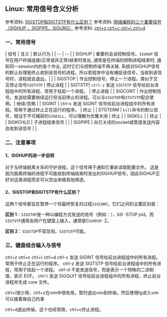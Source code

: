 ## Linux: 常用信号含义分析

参考资料: [SIGSTOP和SIGTSTP有什么区别？](https://cloud.tencent.com/developer/ask/115559)
参考资料: [网络编程的三个重要信号（SIGHUP ，SIGPIPE，SIGURG）](https://blog.csdn.net/z_ryan/article/details/80952498)
参考资料: [ctrl+z ctrl+c ctrl+\ ctrl+d](https://blog.csdn.net/bodogbo11/article/details/8542800)

### 一、常用信号

| 信号 | 含义 | 默认行为 |
| -- | -- |
| SIGHUP | 重要的会话控制信号。`SIGHUP` 信号在用户终端连接(正常或非正常)结束时发出, 通常是在终端的控制进程结束时, 通知同一session内的各个作业, 这时它们与控制终端不再关联. 系统对SIGHUP信号的默认处理是终止收到该信号的进程。所以若程序中没有捕捉该信号，当收到该信号时，进程就会退出。| |
| SIGSTOP | 作业控制信号，停止一个进程。类似于交互停止信号`SIGTSTP` | 停止进程 |
| SIGTSTP| `ctrl-z` 发送 `SIGTSTP` 信号给前台进程组中的所有进程，常用于挂起一个进程。 | 停止进程 |
| SIGCONT | 作业控制信号。发送给需要继续运行但当前停止的进程。可以与`SIGSTOP`和`STGTSTP`配合使用。| 继续/忽略 |
| SIGINT | ctrl-c 发送 SIGINT 信号给前台进程组中的所有进程。常用于通过终止正在运行的程序。 | 终止 |
| STGTERM | `kill`命令的默认信号，相当于不可捕获的`SIGKILL`，可以理解为优雅关闭 | 终止 |
| SIGKILL | | 终止 |
| SIGKCHLD | 子进程结束信号 | |
| SIGPIPE | 向已关闭的socket或管道发送内容会收到该信号 | |

### 二、注意事项

#### 1、SIGHUP的进一步说明

对于与终端脱离关系的守护进程，这个信号用于通知它重新读取配置文件。 这是因为脱离终端的进程不可能收到终端结束时发出的SIGHUP信号，因此SIGHUP正好对这类进程而言可以空出来做其他用途。

#### 2、SIGSTOP和SIGTSTP有什么区别？

这两个信号都旨在暂停一个将最终恢复的过程`SIGCONT`。它们之间的主要区别是：

**区别 1**：`SIGSTOP`是一种以编程方式发送的信号（例如：），kill -STOP pid。而`SIGTSTP`通常由用户在键盘上输入，通常是Control- Z。

**区别 2**：`SIGSTOP`不容忽视。`SIGTSTP`可能。

### 三、键盘组合输入与信号

ctrl+z ctrl+c ctrl+\ ctrl+d
ctrl-c 发送 SIGINT 信号给前台进程组中的所有进程。常用于终止正在运行的程序。
ctrl-z 发送 SIGTSTP 信号给前台进程组中的所有进程，常用于挂起一个进程。
ctrl-d 不是发送信号，而是表示一个特殊的二进制值，表示 EOF。
ctrl-\ 发送 SIGQUIT 信号给前台进程组中的所有进程，终止前台进程并生成 core 文件。


ctrl+\很少用，ctrl+z在vim中很有用，暂时退出vim到终端，然后使用fg进入vim可以接着做自己的事

ctrl+d退出终端，这个也经常用，ctrl+c终止进程。